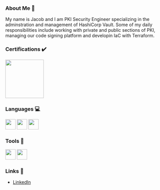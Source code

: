 ### About Me 👋
My name is Jacob and I am PKI Security Engineer specializing in the adminstration and management of HashiCorp Vault. Some of my daily responsibilities include working with private and public sections of PKI, managing our code signing platform and developin IaC with Terraform.

### Certifications ✔️
<img height="120" width="120" src="https://images.credly.com/size/340x340/images/fd1bf1cf-dc60-4868-b3a3-9b93e8af763c/image.png" /> 

### Languages 💻
<img height="32" width="32" src="https://cdn.simpleicons.org/gnubash" /> <img height="32" width="32" src="https://cdn.simpleicons.org/python" /> <img height="32" width="32" src="https://cdn.simpleicons.org/terraform" /> 

### Tools 🔧
 <img height="32" width="32" src="https://cdn.simpleicons.org/github" /> <img height="32" width="32" src="https://cdn.simpleicons.org/vault" />

### Links 👤
- [LinkedIn](https://www.linkedin.com/in/jacob-renner-34a66b185/)
